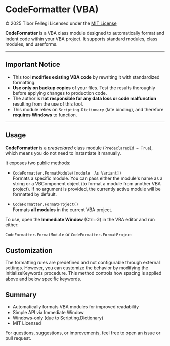 # CodeFormatter (VBA)

© 2025 Tibor Fellegi 
Licensed under the [MIT License](LICENSE)

**CodeFormatter** is a VBA class module designed to automatically format and indent code within your VBA project. It supports standard modules, class modules, and userforms.

---

## Important Notice

- This tool **modifies existing VBA code** by rewriting it with standardized formatting.
- **Use only on backup copies** of your files. Test the results thoroughly before applying changes to production code.
- The author is **not responsible for any data loss or code malfunction** resulting from the use of this tool.
- This module relies on `Scripting.Dictionary` (late binding), and therefore **requires Windows** to function.

---

## Usage

**CodeFormatter** is a *predeclared* class module (`PredeclaredId = True`), which means you do not need to instantiate it manually.

It exposes two public methods:

- `CodeFormatter.FormatModule([module  As Variant])`  
 Formats a specific module. You can pass either the module's name as a string or a VBComponent object (to format a module from another VBA project). If no argument is provided, the currently active module will be formatted by default.

- `CodeFormatter.FormatProject()`  
  Formats **all modules** in the current VBA project.

To use, open the **Immediate Window** (Ctrl+G) in the VBA editor and run either:

`CodeFormatter.FormatModule` or `CodeFormatter.FormatProject`
##  Customization
The formatting rules are predefined and not configurable through external settings.
However, you can customize the behavior by modifying the InitializeKeywords procedure. This method controls how spacing is applied above and below specific keywords.

##  Summary
- Automatically formats VBA modules for improved readability
- Simple API via Immediate Window
- Windows-only (due to Scripting.Dictionary)
- MIT Licensed

For questions, suggestions, or improvements, feel free to open an issue or pull request.

